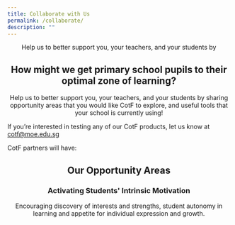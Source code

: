```yaml
---
title: Collaborate with Us
permalink: /collaborate/
description: ""
---
```

<center>Help us to better support you, your teachers, and your students by<h2>How might we get primary school pupils to their optimal zone of learning?</h2></center>

<center>Help us to better support you, your teachers, and your students by sharing opportunity areas that you would like CotF to explore, and useful tools that your school is currently using!</center>

If you’re interested in testing any of our CotF products, let us know at [cotf@moe.edu.sg](mailto:cotf@moe.edu.sg) 

CotF partners will have:

<center><h2>Our Opportunity Areas</h2></center>

<center><h3>Activating Students' Intrinsic Motivation</h3></center>
<center>Encouraging discovery of interests and strengths, student autonomy in learning and appetite for individual expression and growth.</center>


